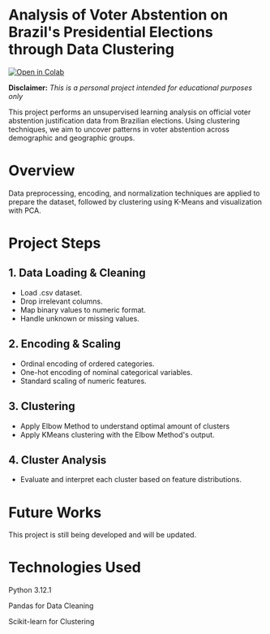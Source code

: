 # **Analysis of Voter Abstention on Brazil's Presidential Elections through Data Clustering**

[![Open in Colab](https://colab.research.google.com/assets/colab-badge.svg)](https://colab.research.google.com/github/heitornolla/voter-absention-clustering/blob/main/jupyter-notebook/notebook.ipynb)

**Disclaimer:** _This is a personal project intended for educational purposes only_

This project performs an unsupervised learning analysis on official voter abstention justification data from Brazilian elections. Using clustering techniques, we aim to uncover patterns in voter abstention across demographic and geographic groups.

# Overview

Data preprocessing, encoding, and normalization techniques are applied to prepare the dataset, followed by clustering using K-Means and visualization with PCA. 

# Project Steps

## 1. **Data Loading & Cleaning**
   - Load .csv dataset.
   - Drop irrelevant columns.
   - Map binary values to numeric format.
   - Handle unknown or missing values.

## 2. **Encoding & Scaling**
   - Ordinal encoding of ordered categories.
   - One-hot encoding of nominal categorical variables.
   - Standard scaling of numeric features.

## 3. **Clustering**
   - Apply Elbow Method to understand optimal amount of clusters
   - Apply KMeans clustering with the Elbow Method's output.

## 4. **Cluster Analysis**
   - Evaluate and interpret each cluster based on feature distributions.


# **Future Works**

This project is still being developed and will be updated.

# **Technologies Used**

Python 3.12.1

Pandas for Data Cleaning

Scikit-learn for Clustering
